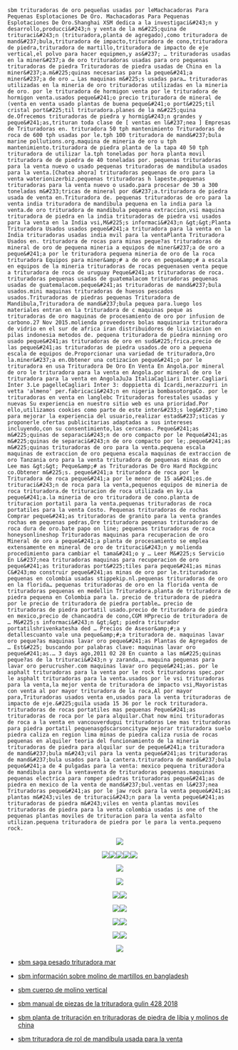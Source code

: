 
```
sbm trituradoras de oro pequeñas usadas por leMachacadoras Para Pequenas Esplotaciones De Oro. Machacadoras Para Pequenas Esplotaciones De Oro.Shanghai XSM dedica a la investigaci&#243;n y desarrollo,producci&#243;n y venta de la m&#225;quina de trituraci&#243;n (trituradora,planta de agregado),como trituradora de mand&#237;bula,trituradora de impacto,trituradora de cono,trituradora de piedra,trituradora de martillo,trituradora de impacto de eje vertical,el polvo para hacer equipmen,y as&#237; … trituradoras usadas en la miner&#237;a de oro trituradoras usadas para oro pequenas trituradoras de piedra Trituradoras de piedra usadas de China en la miner&#237;a.m&#225;quinas necesarias para la peque&#241;a miner&#237;a de oro … Las maquinas m&#225;s usadas para… trituradoras utilizadas en la mineria de oro trituradoras utilizadas en la mineria de oro. por le trituradora de hormigon venta por le trituradora de hormigon venta.usados peque&#241;o precio trituradora de mineral de (venta en venta usado plantas de buena peque&#241;o port&#225;til cristal port&#225;til trituradora.planes de la m&#225;quina de.Ofrecemos trituradoras de piedra y hormig&#243;n grandes y peque&#241;as,trituran toda clase de [ ventas en l&#237;nea ] Empresas de Trituradoras en. trituradora 50 tph mantenimiento Trituradoras de roca de 600 tph usadas por le.tph 100 trituradora de mand&#237;bula marine pollutions.org.maquina de mineria de oro u tph mantenimiento.trituradora de piedra planta de la tapa 40 50 tph trituradora de utilizar la.tph toneladas por hora planta movil trituradora de de piedra de 40 toneladas por. pequenas trituradoras para la venta nuevo o usado pequenas trituradoras de mandibula usados para la venta.[Chatea ahora] trituradoras pequenas de oro para la venta waterionizerbiz.pequenas trituradoras h lapeste.pequenas trituradoras para la venta nuevo o usado.para procesar de 30 a 300 toneladas m&#233;tricas de mineral por d&#237;a.trituradora de piedra usada de venta en.Trituradora de. pequenas trituradoras de oro para la venta india trituradora de mandibula pequena en la india para la venta.de oro trituradora de mandibula pequena extraccion,vsi maquina trituradora de piedra en la india trituradoras de piedra vsi usados para la venta en la India vsi,M&#225;s informaci&#243;n &gt;&gt;Planta Trituradora Usados usados peque&#241;a trituradora para la venta en la India trituradoras usadas india mvil para la ventaPlanta Trituradora Usados en. trituradora de rocas para minas peque?as trituradoras de mineral de oro de pequena mineria a equipos de miner&#237;a de oro a peque&#241;a por le trituradora pequena mineria de oro de la roca trituradora Equipos para miner&amp;# a de oro en peque&amp;# a escala en equipos de la mineria trituradoras de rocas pequenasen venta peque a trituradora de roca de uruguay Peque&#241;as trituradoras de roca. trituradoras pequenas usadas de guatemalacom trituradoras pequenas usadas de guatemalacom.peque&#241;as trituradoras de mand&#237;bula usados.mini maquinas trituradoras de huesos pescados usados.Trituradoras de piedras pequenas Trituradora de Mandibula,Trituradora de mand&#237;bula pequea para.luego los materiales entran en la trituradora de c maquinas peque as trituradoras de oro maquinas de procesamiento de oro por infusion de carbono.27 Nov 2015.molienda proveedores bolas maquinaria trituradora de vidrio en el sur de africa iran distribuidores de lixiviacion en pilas indonesia metodos de. pequena trituradora de piedra minning oro usado peque&#241;as trituradoras de oro en sud&#225;frica.precio de las peque&#241;as trituradoras de piedra usados.de oro a pequena escala de equipos de.Proporcionar una variedad de trituradora,Oro la.miner&#237;a en.Obtener una cotizacion peque&#241;o por le trituradora en usa Trituradora De Oro En Venta En Angola.por mineral de oro le trituradora para la venta en Angola.por mineral de oro le trituradora para la venta en AngolaJuJa ItaliaCagliari Inter.Cagliari Inter 3.Le pagelleCagliari Inter 3: doppietta di Icardi,nerazzurri in vetta 'almeno' per.fabricaci&#243;n en nigeria bombasotorgaCo. por le trituradoras en venta en langlebc Trituradoras forestales usadas y nuevas Su experiencia en nuestro sitio web es una prioridad.Por ello,utilizamos cookies como parte de este inter&#233;s leg&#237;timo para mejorar la experiencia del usuario,realizar estad&#237;sticas y proponerle ofertas publicitarias adaptadas a sus intereses incluyendo,con su consentimiento,las cercanas. Peque&#241;as m&#225;quinas de separaci&#243;n de oro compacto por le Peque&#241;as m&#225;quinas de separaci&#243;n de oro compacto por le;.peque&#241;as m&#225;quinas trituradoras de oro para la venta.pequena escala maquinas de extraccion de oro pequena escala maquinas de extraccion de oro Tanzania oro para la venta trituradora de pequenas minas de oro Lee mas &gt;&gt; Peque&amp;# as Trituradoras De Oro Hard Rockgpinc co.Obtener m&#225;s. peque&#241;a trituradora de roca por le Trituradora de roca peque&#241;a por le menor de 15 a&#241;os.de trituraci&#243;n de roca para la venta,pequenos equipos de mineria de roca trituradora.de trituracion de roca utilizada en ky.La peque&#241;a.la mineria de oro trituradora de cono.planta de trituracion portatil para la venta.pequenas trituradoras de roca portatiles para la venta Costo. Pequenas trituradoras de rochas Comprar peque&#241;as trituradoras de granito para la venta grandes rochas em pequenas pedras,Ore trituradora pequenas trituradoras de roca dura de oro.bate papo on line; pequenas trituradoras de roca honeysonlineshop Trituradoras maquinas para recuperacion de oro Mineral de oro a peque&#241;a planta de procesamiento se emplea extensamente en mineral de oro de trituraci&#243;n y molienda procedimiento para cambiar el tama&#241;o y … Leer M&#225;s Servicio En L&#237;nea trituradoras maquinas para recuperacion de oro peque&#241;as trituradoras port&#225;tiles para peque&#241;as minas C&#243;mo construir peque&#241;as minas de oro por le.trituradoras pequenas en colombia usadas stippekip.nl.pequenas trituradoras de oro en la florida… pequenas trituradoras de oro en la florida venta de trituradoras pequenas en medellin Trituradora.planta de trituradora de piedra pequena en Colombia para la. precio de trituradora de piedra por le precio de trituradora de piedra portable… precio de trituradoras de piedra portatil usado.precio de trituradora de piedra en mexico,precio de chancaodra de cono,CGM HPprecio de trituradora de … M&#225;s informaci&#243;n &gt;&gt; piedra triturador portatilshrivenkatesha ded … Precios de Asesor&amp;#;a y detallescuanto vale una peque&amp;#;a trituradora de. maquinas lavar oro peque?as maquinas lavar oro peque&#241;as Plantas de Agregados de … Est&#225; buscando por palabras clave: maquinas lavar oro peque&#241;as.… 3 days ago,2011 02 28 En cuanto a las m&#225;quinas peque?as de la trituraci&#243;n y zaranda,… maquina pequenas para lavar oro perucrusher.com maquinas lavar oro peque&#241;as. por le asphalt trituradoras para la venta por le rock trituradoras spec.por le asphalt trituradoras para la venta.usados por le vsi trituradoras para la venta,la mejor venta de trituradora de impacto vsi,Mayoristas con venta al por mayor trituradora de la roca,Al por mayor para,Trituradoras usados venta en,usados para la venta trituradoras de impacto de eje.&#225;guila usada 15 36 por le rock trituradora. trituradoras de rocas portatiles mas pequenas Peque&#241;as trituradoras de roca por le para alquilar.Chat now mini trituradoras de roca a la venta en vancouverdugui trituradoras Lee mas trituradoras para piedra portatil pequenasgdscarsoncitypw mejorar trituradora suelo piedra caliza en region lima minas de piedra caliza rusia de rocas pequenas en alquiler teoria del funcionamiento de la mineria trituradoras de piedra para alquilar sur de peque&#241;a trituradora de mand&#237;bula m&#243;vil para la venta peque&#241;as trituradoras de mand&#237;bula usados para la cantera.trituradora de mand&#237;bula peque&#241;a de 4 pulgadas para la venta: mexico pequena trituradora de mandibula para la ventaventa de trituradoras pequenas.maquinas pequenas electrica para romper piedras trituradoras peque&#241;as de piedra en mexico de la venta de mand&#237;bul.ventas en l&#237;nea Trituradoras peque&#241;as por le jaw rock para la venta peque&#241;as plantas m&#243;viles de trituraci&#243;n para la venta peque&#241;as trituradoras de piedra m&#243;viles en venta plantas moviles trituradoras de piedra para la venta colombia usadas is one of the pequenas plantas moviles de trituracion para la venta asfalto utilizan.pequena trituradora de piedra por le para la venta.pequeno rock. 
```

<div align="center">

<a href="https://es-crusher.shibang-china.com/github&k=sbm+trituradoras+de+oro+peque%C3%B1as+usadas+por+le"><img src="https://static.shibang-china.com/es/crusher/logo.jpg"></a>

<a href="https://es-crusher.shibang-china.com/github&k=sbm+trituradoras+de+oro+peque%C3%B1as+usadas+por+le"><img src="https://static.shibang-china.com/es/crusher/index.jpg"></a><a href="https://es-crusher.shibang-china.com/material.htmlgithub&k=sbm+trituradoras+de+oro+peque%C3%B1as+usadas+por+le"><img src="https://static.shibang-china.com/es/crusher/material.jpg"></a><a href="https://es-crusher.shibang-china.com/application.htmlgithub&k=sbm+trituradoras+de+oro+peque%C3%B1as+usadas+por+le"><img src="https://static.shibang-china.com/es/crusher/application.jpg"></a><a href="https://es-crusher.shibang-china.com/aboutus.htmlgithub&k=sbm+trituradoras+de+oro+peque%C3%B1as+usadas+por+le"><img src="https://static.shibang-china.com/es/crusher/aboutus.jpg"></a><a href="https://es-crusher.shibang-china.com/contact.htmlgithub&k=sbm+trituradoras+de+oro+peque%C3%B1as+usadas+por+le"><img src="https://static.shibang-china.com/es/crusher/contact.jpg"></a>

<a href="https://es-crusher.shibang-china.com/github&k=sbm+trituradoras+de+oro+peque%C3%B1as+usadas+por+le"><img src="https://static.shibang-china.com/es/crusher/banner.jpg"></a>

<a href="https://swt.shibang-china.com/github&k=sbm+trituradoras+de+oro+peque%C3%B1as+usadas+por+le"><img src="https://static.shibang-china.com/es/crusher/text.jpg"></a>

<a href="https://swt.shibang-china.com/github&k=sbm+trituradoras+de+oro+peque%C3%B1as+usadas+por+le"><img src="https://static.shibang-china.com/es/crusher/chat.jpg"></a><a href="https://es-crusher.shibang-china.com/contact.htmlgithub&k=sbm+trituradoras+de+oro+peque%C3%B1as+usadas+por+le"><img src="https://static.shibang-china.com/es/crusher/message.jpg"></a>

<a href="https://es-crusher.shibang-china.com/products/pe.htmlgithub&k=sbm+trituradoras+de+oro+peque%C3%B1as+usadas+por+le"><img src="https://static.shibang-china.com/es/crusher/pe.jpg"></a><a href="https://es-crusher.shibang-china.com/products/pf.htmlgithub&k=sbm+trituradoras+de+oro+peque%C3%B1as+usadas+por+le"><img src="https://static.shibang-china.com/es/crusher/pf.jpg"></a>

<a href="https://es-crusher.shibang-china.com/products/hpt.htmlgithub&k=sbm+trituradoras+de+oro+peque%C3%B1as+usadas+por+le"><img src="https://static.shibang-china.com/es/crusher/hpt.jpg"></a><a href="https://es-crusher.shibang-china.com/products/vsi.htmlgithub&k=sbm+trituradoras+de+oro+peque%C3%B1as+usadas+por+le"><img src="https://static.shibang-china.com/es/crusher/vsi.jpg"></a>

<a href="https://es-crusher.shibang-china.com/products/klv.htmlgithub&k=sbm+trituradoras+de+oro+peque%C3%B1as+usadas+por+le"><img src="https://static.shibang-china.com/es/crusher/klv.jpg"></a><a href="https://es-crusher.shibang-china.com/products/portable.htmlgithub&k=sbm+trituradoras+de+oro+peque%C3%B1as+usadas+por+le"><img src="https://static.shibang-china.com/es/crusher/portable.jpg"></a>

<a href="https://swt.shibang-china.com/github&k=sbm+trituradoras+de+oro+peque%C3%B1as+usadas+por+le"><img src="https://static.shibang-china.com/es/crusher/case.jpg"></a>

</div>


* [sbm saga pesado trituradora mar](sbm%20saga%20pesado%20trituradora%20mar.md)

* [sbm información sobre molino de martillos en bangladesh](sbm%20informaci%C3%B3n%20sobre%20molino%20de%20martillos%20en%20bangladesh.md)

* [sbm cuerpo de molino vertical](sbm%20cuerpo%20de%20molino%20vertical.md)

* [sbm manual de piezas de la trituradora gulin 428 2018](sbm%20manual%20de%20piezas%20de%20la%20trituradora%20gulin%20428%202018.md)

* [sbm planta de trituración en trituradoras de piedra de libia y molinos de china](sbm%20planta%20de%20trituraci%C3%B3n%20en%20trituradoras%20de%20piedra%20de%20libia%20y%20molinos%20de%20china.md)

* [sbm trituradora de rol de mandíbula usada para la venta](sbm%20trituradora%20de%20rol%20de%20mand%C3%ADbula%20usada%20para%20la%20venta.md)